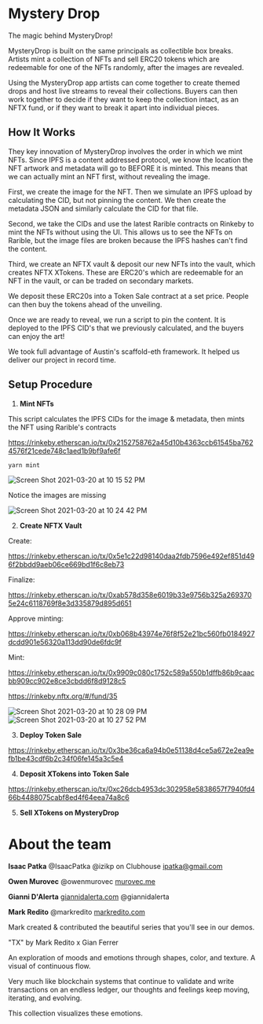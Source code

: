# Mystery Drop

The magic behind MysteryDrop!

MysteryDrop is built on the same principals as collectible box breaks. Artists mint a collection of NFTs and sell ERC20 tokens which are redeemable for one of the NFTs randomly, after the images are revealed.

Using the MysteryDrop app artists can come together to create themed drops and host live streams to reveal their collections. Buyers can then work together to decide if they want to keep the collection intact, as an NFTX fund, or if they want to break it apart into individual pieces.

## How It Works

They key innovation of MysteryDrop involves the order in which we mint NFTs. Since IPFS is a content addressed protocol, we know the location the NFT artwork and metadata will go to BEFORE it is minted. This means that we can actually mint an NFT first, without revealing the image.

First, we create the image for the NFT. Then we simulate an IPFS upload by calculating the CID, but not pinning the content. We then create the metadata JSON and similarly calculate the CID for that file.

Second, we take the CIDs and use the latest Rarible contracts on Rinkeby to mint the NFTs without using the UI. This allows us to see the NFTs on Rarible, but the image files are broken because the IPFS hashes can't find the content.

Third, we create an NFTX vault & deposit our new NFTs into the vault, which creates NFTX XTokens. These are ERC20's which are redeemable for an NFT in the vault, or can be traded on secondary markets.

We deposit these ERC20s into a Token Sale contract at a set price. People can then buy the tokens ahead of the unveiling.

Once we are ready to reveal, we run a script to pin the content. It is deployed to the IPFS CID's that we previously calculated, and the buyers can enjoy the art!

We took full advantage of Austin's scaffold-eth framework. It helped us deliver our project in record time.

## Setup Procedure

1. **Mint NFTs**

This script calculates the IPFS CIDs for the image & metadata, then mints the NFT using Rarible's contracts

https://rinkeby.etherscan.io/tx/0x2152758762a45d10b4363ccb61545ba7624576f21cede748c1aed1b9bf9afe6f

`yarn mint`

![Screen Shot 2021-03-20 at 10 15 52 PM](https://user-images.githubusercontent.com/4401444/111891503-ef3b3a00-89c9-11eb-9113-7e07f7552f51.png)


Notice the images are missing

![Screen Shot 2021-03-20 at 10 24 42 PM](https://user-images.githubusercontent.com/4401444/111891693-1ba38600-89cb-11eb-89ba-70cd7c359b07.png)



2. **Create NFTX Vault**

Create:

https://rinkeby.etherscan.io/tx/0x5e1c22d98140daa2fdb7596e492ef851d496f2bbdd9aeb06ce669bd1f6c8eb73

Finalize:

https://rinkeby.etherscan.io/tx/0xab578d358e6019b33e9756b325a2693705e24c6118769f8e3d335879d895d651

Approve minting:

https://rinkeby.etherscan.io/tx/0xb068b43974e76f8f52e21bc560fb0184927dcdd901e56320a113dd90de6fdc9f

Mint:

https://rinkeby.etherscan.io/tx/0x9909c080c1752c589a550b1dffb86b9caacbb909cc902e8ce3cbdd6f8d9128c5

https://rinkeby.nftx.org/#/fund/35

![Screen Shot 2021-03-20 at 10 28 09 PM](https://user-images.githubusercontent.com/4401444/111891759-9371b080-89cb-11eb-9aca-8ae1e500d605.png)
![Screen Shot 2021-03-20 at 10 27 52 PM](https://user-images.githubusercontent.com/4401444/111891760-9371b080-89cb-11eb-8c27-da24245fe504.png)

3. **Deploy Token Sale**

https://rinkeby.etherscan.io/tx/0x3be36ca6a94b0e51138d4ce5a672e2ea9efb1be43cdf6b2c34f06fe145a3c5e4

4. **Deposit XTokens into Token Sale**

https://rinkeby.etherscan.io/tx/0xc26dcb4953dc302958e5838657f7940fd466b4488075cabf8ed4f64eea74a8c6

5. **Sell XTokens on MysteryDrop**

# About the team
**Isaac Patka**
@IsaacPatka
@izikp on Clubhouse
ipatka@gmail.com

**Owen Murovec**
@owenmurovec
[murovec.me](http://murovec.me/)

**Gianni D'Alerta**
[giannidalerta.com](http://giannidalerta.com/)
@giannidalerta

**Mark Redito**
@markredito
[markredito.com](http://markredito.com/)

Mark created & contributed the beautiful series that you'll see in our demos.

"TX" by Mark Redito x Gian Ferrer

An exploration of moods and emotions through shapes, color, and texture. A visual of continuous flow. 

Very much like blockchain systems that continue to validate and write transactions on an endless ledger, our thoughts and feelings keep moving, iterating, and evolving.

This collection visualizes these emotions.
